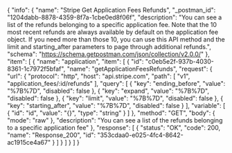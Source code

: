 {
  "info": {
    "name": "Stripe Get Application Fees  Refunds",
    "_postman_id": "1204dabb-8878-4359-8f7a-1cbe0ed8f06f",
    "description": "You can see a list of the refunds belonging to a specific application fee. Note that the 10 most recent refunds are always available by default on the application fee object. If you need more than those 10, you can use this API method and the limit and starting_after parameters to page through additional refunds.",
    "schema": "https://schema.getpostman.com/json/collection/v2.0.0/"
  },
  "item": [
    {
      "name": "application",
      "item": [
        {
          "id": "c0eb5e2f-937b-4030-8361-1c7972f5bfaf",
          "name": "getApplicationFeesRefunds",
          "request": {
            "url": {
              "protocol": "http",
              "host": "api.stripe.com",
              "path": [
                "v1",
                "application_fees/:id/refunds"
              ],
              "query": [
                {
                  "key": "ending_before",
                  "value": "%7B%7D",
                  "disabled": false
                },
                {
                  "key": "expand",
                  "value": "%7B%7D",
                  "disabled": false
                },
                {
                  "key": "limit",
                  "value": "%7B%7D",
                  "disabled": false
                },
                {
                  "key": "starting_after",
                  "value": "%7B%7D",
                  "disabled": false
                }
              ],
              "variable": [
                {
                  "id": "id",
                  "value": "{}",
                  "type": "string"
                }
              ]
            },
            "method": "GET",
            "body": {
              "mode": "raw"
            },
            "description": "You can see a list of the refunds belonging to a specific application fee"
          },
          "response": [
            {
              "status": "OK",
              "code": 200,
              "name": "Response_200",
              "id": "353cdaa0-e025-4fc4-8642-ac1915ce4a67"
            }
          ]
        }
      ]
    }
  ]
}